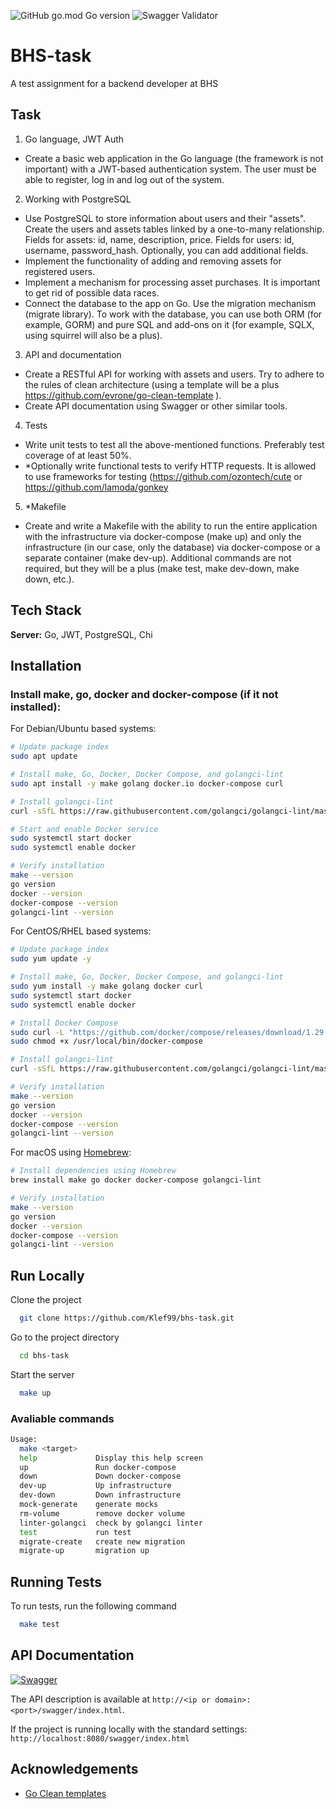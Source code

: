 ![GitHub go.mod Go version](https://img.shields.io/github/go-mod/go-version/Klef99/bhs-task)
![Swagger Validator](https://img.shields.io/swagger/valid/3.0?specUrl=https%3A%2F%2Fraw.githubusercontent.com%2FKlef99%2Fbhs-task%2Fmain%2Fdocs%2Fswagger.yaml)


# BHS-task

A test assignment for a backend developer at BHS

## Task

1. Go language, JWT Auth
- Create a basic web application in the Go language (the framework is not important) with a JWT-based authentication system. The user must be able to register, log in and log out of the system.


2. Working with PostgreSQL
- Use PostgreSQL to store information about users and their "assets". Create the users and assets tables linked by a one-to-many relationship. Fields for assets: id, name, description, price. Fields for users: id, username, password_hash. Optionally, you can add additional fields.
- Implement the functionality of adding and removing assets for registered users.
- Implement a mechanism for processing asset purchases. It is important to get rid of possible data races.
- Connect the database to the app on Go. Use the migration mechanism (migrate library). To work with the database, you can use both ORM (for example, GORM) and pure SQL and add-ons on it (for example, SQLX, using squirrel will also be a plus).


3. API and documentation
- Create a RESTful API for working with assets and users. Try to adhere to the rules of clean architecture (using a template will be a plus https://github.com/evrone/go-clean-template ). 
- Create API documentation using Swagger or other similar tools.


4. Tests
- Write unit tests to test all the above-mentioned functions. Preferably test coverage of at least 50%.
- *Optionally write functional tests to verify HTTP requests. It is allowed to use frameworks for testing (https://github.com/ozontech/cute or https://github.com/lamoda/gonkey

5. *Makefile
- Create and write a Makefile with the ability to run the entire application with the infrastructure via docker-compose (make up) and only the infrastructure (in our case, only the database) via docker-compose or a separate container (make dev-up). Additional commands are not required, but they will be a plus (make test, make dev-down, make down, etc.).


## Tech Stack

**Server:** Go, JWT, PostgreSQL, Chi


## Installation

### Install make, go, docker and docker-compose (if it not installed):

For Debian/Ubuntu based systems:
```bash
# Update package index
sudo apt update

# Install make, Go, Docker, Docker Compose, and golangci-lint
sudo apt install -y make golang docker.io docker-compose curl

# Install golangci-lint
curl -sSfL https://raw.githubusercontent.com/golangci/golangci-lint/master/install.sh | sh -s latest

# Start and enable Docker service
sudo systemctl start docker
sudo systemctl enable docker

# Verify installation
make --version
go version
docker --version
docker-compose --version
golangci-lint --version
```

For CentOS/RHEL based systems:
```bash
# Update package index
sudo yum update -y

# Install make, Go, Docker, Docker Compose, and golangci-lint
sudo yum install -y make golang docker curl
sudo systemctl start docker
sudo systemctl enable docker

# Install Docker Compose
sudo curl -L "https://github.com/docker/compose/releases/download/1.29.2/docker-compose-$(uname -s)-$(uname -m)" -o /usr/local/bin/docker-compose
sudo chmod +x /usr/local/bin/docker-compose

# Install golangci-lint
curl -sSfL https://raw.githubusercontent.com/golangci/golangci-lint/master/install.sh | sh -s latest

# Verify installation
make --version
go version
docker --version
docker-compose --version
golangci-lint --version
```

For macOS using [Homebrew](https://brew.sh/):
```bash
# Install dependencies using Homebrew
brew install make go docker docker-compose golangci-lint

# Verify installation
make --version
go version
docker --version
docker-compose --version
golangci-lint --version
```
## Run Locally

Clone the project

```bash
  git clone https://github.com/Klef99/bhs-task.git
```

Go to the project directory

```bash
  cd bhs-task
```

Start the server

```bash
  make up
```

### Avaliable commands
```bash
Usage:
  make <target>
  help             Display this help screen
  up               Run docker-compose
  down             Down docker-compose
  dev-up           Up infrastructure
  dev-down         Down infrastructure
  mock-generate    generate mocks
  rm-volume        remove docker volume
  linter-golangci  check by golangci linter
  test             run test
  migrate-create   create new migration
  migrate-up       migration up
```
## Running Tests

To run tests, run the following command

```bash
  make test
```

## API Documentation
[![Swagger](https://img.shields.io/badge/swagger-docs-brightgreen)](http://localhost:8080/swagger/index.html)

The API description is available at ```http://<ip or domain>:<port>/swagger/index.html```. 

If the project is running locally with the standard settings: ```http://localhost:8080/swagger/index.html```
## Acknowledgements

 - [Go Clean templates](https://github.com/evrone/go-clean-template/tree/master)
